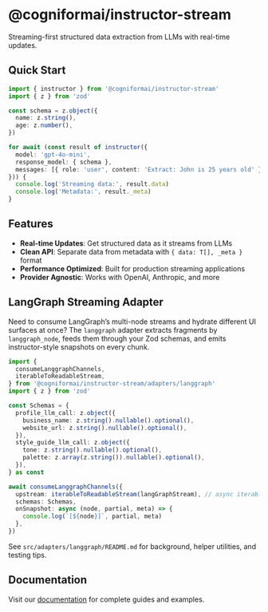 # @cogniformai/instructor-stream

Streaming-first structured data extraction from LLMs with real-time updates.

## Quick Start

```typescript
import { instructor } from '@cogniformai/instructor-stream'
import { z } from 'zod'

const schema = z.object({
  name: z.string(),
  age: z.number(),
})

for await (const result of instructor({
  model: 'gpt-4o-mini',
  response_model: { schema },
  messages: [{ role: 'user', content: 'Extract: John is 25 years old' }],
})) {
  console.log('Streaming data:', result.data)
  console.log('Metadata:', result._meta)
}
```

## Features

- **Real-time Updates**: Get structured data as it streams from LLMs
- **Clean API**: Separate data from metadata with `{ data: T[], _meta }` format
- **Performance Optimized**: Built for production streaming applications
- **Provider Agnostic**: Works with OpenAI, Anthropic, and more

## LangGraph Streaming Adapter

Need to consume LangGraph’s multi-node streams and hydrate different UI surfaces at once? The `langgraph` adapter extracts fragments by `langgraph_node`, feeds them through your Zod schemas, and emits instructor-style snapshots on every chunk.

```typescript
import {
  consumeLanggraphChannels,
  iterableToReadableStream,
} from '@cogniformai/instructor-stream/adapters/langgraph'
import { z } from 'zod'

const Schemas = {
  profile_llm_call: z.object({
    business_name: z.string().nullable().optional(),
    website_url: z.string().nullable().optional(),
  }),
  style_guide_llm_call: z.object({
    tone: z.string().nullable().optional(),
    palette: z.array(z.string()).nullable().optional(),
  }),
} as const

await consumeLanggraphChannels({
  upstream: iterableToReadableStream(langGraphStream), // async iterable of parsed envelopes
  schemas: Schemas,
  onSnapshot: async (node, partial, meta) => {
    console.log(`[${node}]`, partial, meta)
  },
})
```

See `src/adapters/langgraph/README.md` for background, helper utilities, and testing tips.

## Documentation

Visit our [documentation](https://github.com/cogniformai/instructor-stream-js) for complete guides and examples.
